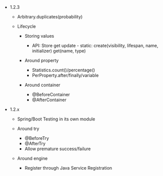 - 1.2.3

    - Arbitrary.duplicates(probability)

    - Lifecycle
        - Storing values
            - API: Store
                    get
                    update
                    - static:
                        create(visibility, lifespan, name, initializer)
                        get(name, type)

        - Around property
            - Statistics.count()/percentage()
            - PerProperty.after/finally/variable
        - Around container
            - @BeforeContainer
            - @AfterContainer

- 1.2.x
  
    - Spring/Boot Testing in its own module
 
    - Around try
      - @BeforeTry
      - @AfterTry
      - Allow premature success/failure

    - Around engine
      - Register through Java Service Registration
